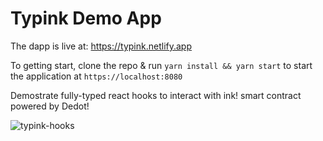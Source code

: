 # Typink Demo App

The dapp is live at: https://typink.netlify.app

To getting start, clone the repo & run `yarn install && yarn start` to start the application at `https://localhost:8080`

Demostrate fully-typed react hooks to interact with ink! smart contract powered by Dedot!

![typink-hooks](https://github.com/user-attachments/assets/7b914317-a09c-40bb-95e0-f01ae896dd17)
